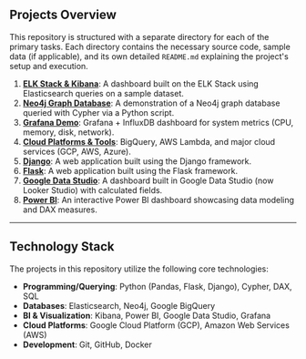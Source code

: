 ## Projects Overview

This repository is structured with a separate directory for each of the primary tasks. Each directory contains the necessary source code, sample data (if applicable), and its own detailed `README.md` explaining the project's setup and execution.

1.  **[ELK Stack & Kibana](./elk-kibana-demo/)**: A dashboard built on the ELK Stack using Elasticsearch queries on a sample dataset.
2.  **[Neo4j Graph Database](./neo4j-cypher-demo/)**: A demonstration of a Neo4j graph database queried with Cypher via a Python script.
3.  **[Grafana Demo](./advanced-tools-demo/)**: Grafana + InfluxDB dashboard for system metrics (CPU, memory, disk, network).
4.  **[Cloud Platforms & Tools](./cloud-overviews/)**: BigQuery, AWS Lambda, and major cloud services (GCP, AWS, Azure).
5.  **[Django](./django-app-demo/)**: A web application built using the Django framework.
6.  **[Flask](./flask-app-demo/)**: A web application built using the Flask framework.
7.  **[Google Data Studio](./google-data-studio-demo/)**: A dashboard built in Google Data Studio (now Looker Studio) with calculated fields.
8.  **[Power BI](./powerbi-dax-demo/)**: An interactive Power BI dashboard showcasing data modeling and DAX measures.

---

## Technology Stack

The projects in this repository utilize the following core technologies:

- **Programming/Querying**: Python (Pandas, Flask, Django), Cypher, DAX, SQL
- **Databases**: Elasticsearch, Neo4j, Google BigQuery
- **BI & Visualization**: Kibana, Power BI, Google Data Studio, Grafana
- **Cloud Platforms**: Google Cloud Platform (GCP), Amazon Web Services (AWS)
- **Development**: Git, GitHub, Docker
